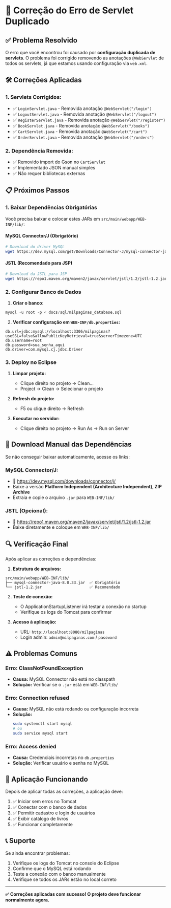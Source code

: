 # 🔧 Correção do Erro de Servlet Duplicado

## ✅ Problema Resolvido

O erro que você encontrou foi causado por **configuração duplicada de servlets**. O problema foi corrigido removendo as anotações `@WebServlet` de todos os servlets, já que estamos usando configuração via `web.xml`.

## 🛠️ Correções Aplicadas

### 1. **Servlets Corrigidos:**
- ✅ `LoginServlet.java` - Removida anotação `@WebServlet("/login")`
- ✅ `LogoutServlet.java` - Removida anotação `@WebServlet("/logout")`
- ✅ `RegisterServlet.java` - Removida anotação `@WebServlet("/register")`
- ✅ `BookServlet.java` - Removida anotação `@WebServlet("/books")`
- ✅ `CartServlet.java` - Removida anotação `@WebServlet("/cart")`
- ✅ `OrderServlet.java` - Removida anotação `@WebServlet("/orders")`

### 2. **Dependência Removida:**
- ✅ Removido import do Gson no `CartServlet`
- ✅ Implementado JSON manual simples
- ✅ Não requer bibliotecas externas

## 📋 Próximos Passos

### 1. **Baixar Dependências Obrigatórias**

Você precisa baixar e colocar estes JARs em `src/main/webapp/WEB-INF/lib/`:

#### **MySQL Connector/J** (Obrigatório)
```bash
# Download do driver MySQL
wget https://dev.mysql.com/get/Downloads/Connector-J/mysql-connector-java-8.0.33.jar
```

#### **JSTL** (Recomendado para JSP)
```bash
# Download da JSTL para JSP
wget https://repo1.maven.org/maven2/javax/servlet/jstl/1.2/jstl-1.2.jar
```

### 2. **Configurar Banco de Dados**

1. **Criar o banco:**
```sql
mysql -u root -p < docs/sql/milpaginas_database.sql
```

2. **Verificar configuração em `WEB-INF/db.properties`:**
```properties
db.url=jdbc:mysql://localhost:3306/milpaginas?useSSL=false&allowPublicKeyRetrieval=true&serverTimezone=UTC
db.username=root
db.password=sua_senha_aqui
db.driver=com.mysql.cj.jdbc.Driver
```

### 3. **Deploy no Eclipse**

1. **Limpar projeto:**
   - Clique direito no projeto → Clean...
   - Project → Clean → Selecionar o projeto

2. **Refresh do projeto:**
   - F5 ou clique direito → Refresh

3. **Executar no servidor:**
   - Clique direito no projeto → Run As → Run on Server

## 🚀 Download Manual das Dependências

Se não conseguir baixar automaticamente, acesse os links:

### **MySQL Connector/J:**
- 🔗 https://dev.mysql.com/downloads/connector/j/
- Baixe a versão **Platform Independent (Architecture Independent), ZIP Archive**
- Extraia e copie o arquivo `.jar` para `WEB-INF/lib/`

### **JSTL (Opcional):**
- 🔗 https://repo1.maven.org/maven2/javax/servlet/jstl/1.2/jstl-1.2.jar
- Baixe diretamente e coloque em `WEB-INF/lib/`

## 🔍 Verificação Final

Após aplicar as correções e dependências:

1. **Estrutura de arquivos:**
```
src/main/webapp/WEB-INF/lib/
├── mysql-connector-java-8.0.33.jar  ✅ Obrigatório
└── jstl-1.2.jar                     ✅ Recomendado
```

2. **Teste de conexão:**
   - O ApplicationStartupListener irá testar a conexão no startup
   - Verifique os logs do Tomcat para confirmar

3. **Acesso à aplicação:**
   - URL: `http://localhost:8080/milpaginas`
   - Login admin: `admin@milpaginas.com` / `password`

## ⚠️ Problemas Comuns

### **Erro: ClassNotFoundException**
- **Causa:** MySQL Connector não está no classpath
- **Solução:** Verificar se o `.jar` está em `WEB-INF/lib/`

### **Erro: Connection refused**
- **Causa:** MySQL não está rodando ou configuração incorreta
- **Solução:** 
  ```bash
  sudo systemctl start mysql
  # ou
  sudo service mysql start
  ```

### **Erro: Access denied**
- **Causa:** Credenciais incorretas no `db.properties`
- **Solução:** Verificar usuário e senha no MySQL

## 🎉 Aplicação Funcionando

Depois de aplicar todas as correções, a aplicação deve:

1. ✅ Iniciar sem erros no Tomcat
2. ✅ Conectar com o banco de dados
3. ✅ Permitir cadastro e login de usuários
4. ✅ Exibir catálogo de livros
5. ✅ Funcionar completamente

## 📞 Suporte

Se ainda encontrar problemas:
1. Verifique os logs do Tomcat no console do Eclipse
2. Confirme que o MySQL está rodando
3. Teste a conexão com o banco manualmente
4. Verifique se todos os JARs estão no local correto

---

**✅ Correções aplicadas com sucesso! O projeto deve funcionar normalmente agora.**